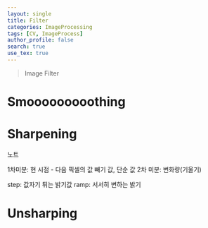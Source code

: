 ```yaml
---
layout: single
title: Filter
categories: ImageProcessing
tags: [CV, ImageProcess]
author_profile: false
search: true
use_tex: true
---
```


> Image Filter

# Smooooooooothing







# Sharpening


노트

1차미분: 현 시점 - 다음 픽셀의 값 빼기 값, 단순 값
2차 미분: 변화량(기울기)


step: 값자기 튀는 밝기값
ramp: 서서히 변하는 밝기

# Unsharping

